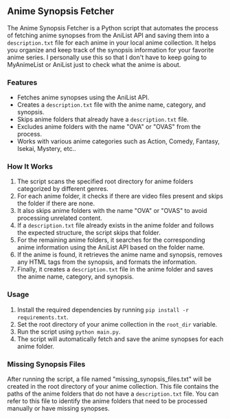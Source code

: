 ## Anime Synopsis Fetcher

The Anime Synopsis Fetcher is a Python script that automates the process of fetching anime synopses from the AniList API and saving them into a `description.txt` file for each anime in your local anime collection. It helps you organize and keep track of the synopsis information for your favorite anime series. I personally use this so that I don't have to keep going to MyAnimeList or AniList just to check what the anime is about.

### Features

- Fetches anime synopses using the AniList API.
- Creates a `description.txt` file with the anime name, category, and synopsis.
- Skips anime folders that already have a `description.txt` file.
- Excludes anime folders with the name "OVA" or "OVAS" from the process.
- Works with various anime categories such as Action, Comedy, Fantasy, Isekai, Mystery, etc..

### How It Works

1. The script scans the specified root directory for anime folders categorized by different genres.
2. For each anime folder, it checks if there are video files present and skips the folder if there are none.
3. It also skips anime folders with the name "OVA" or "OVAS" to avoid processing unrelated content.
4. If a `description.txt` file already exists in the anime folder and follows the expected structure, the script skips that folder.
5. For the remaining anime folders, it searches for the corresponding anime information using the AniList API based on the folder name.
6. If the anime is found, it retrieves the anime name and synopsis, removes any HTML tags from the synopsis, and formats the information.
7. Finally, it creates a `description.txt` file in the anime folder and saves the anime name, category, and synopsis.

### Usage

1. Install the required dependencies by running `pip install -r requirements.txt`.
2. Set the root directory of your anime collection in the `root_dir` variable.
3. Run the script using `python main.py`.
4. The script will automatically fetch and save the anime synopses for each anime folder.

### Missing Synopsis Files

After running the script, a file named "missing_synopsis_files.txt" will be created in the root directory of your anime collection. This file contains the paths of the anime folders that do not have a `description.txt` file. You can refer to this file to identify the anime folders that need to be processed manually or have missing synopses.
